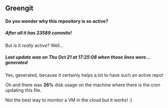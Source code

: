 ## Greengit

#### Do you wonder why this repository is so active?

##### After all it has 23589 commits!

But is it *really* active? Well...

##### Last update was on Thu Oct 21 at 17:25:08 when those lines were... generated

Yes, generated, because it certainly helps a lot to have such an active repo!

Oh and there was **26%** disk usage on the machine
where there is the cron updating this file.

Not the best way to monitor a VM in the cloud but it works! :)
